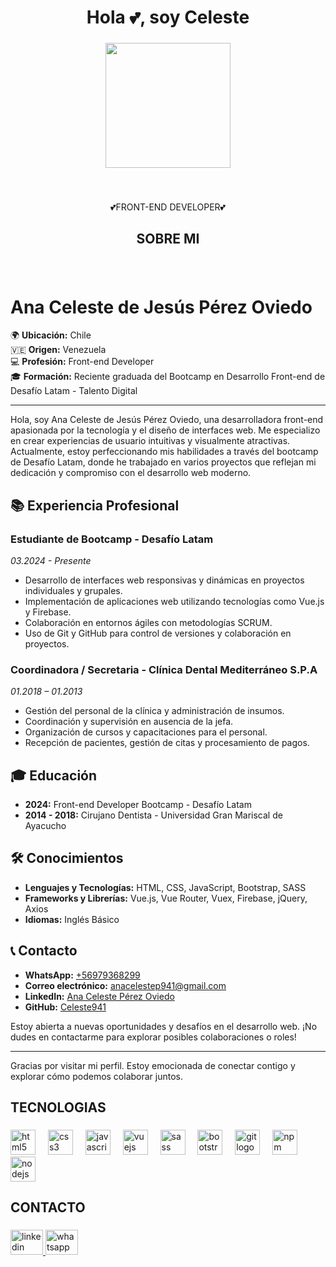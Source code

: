 <h1 align="center">Hola 💕, soy Celeste</h1>

###

<div align="center">
  <img height="200" src="https://soyhorizonte.com/wp-content/uploads/2020/10/JS-by-SoyHorizonte.gif"  />
</div>

###

<br clear="both">

<p align="center">💕FRONT-END DEVELOPER💕</p>

###

<h2 align="center">SOBRE MI</h2>

###

<br clear="both">

# Ana Celeste de Jesús Pérez Oviedo

🌍 **Ubicación:** Chile  
🇻🇪 **Origen:** Venezuela  
💻 **Profesión:** Front-end Developer  
🎓 **Formación:** Reciente graduada del Bootcamp en Desarrollo Front-end de Desafío Latam - Talento Digital

---

Hola, soy Ana Celeste de Jesús Pérez Oviedo, una desarrolladora front-end apasionada por la tecnología y el diseño de interfaces web. Me especializo en crear experiencias de usuario intuitivas y visualmente atractivas. Actualmente, estoy perfeccionando mis habilidades a través del bootcamp de Desafío Latam, donde he trabajado en varios proyectos que reflejan mi dedicación y compromiso con el desarrollo web moderno.

## 📚 Experiencia Profesional

### Estudiante de Bootcamp - Desafío Latam
*03.2024 - Presente*
- Desarrollo de interfaces web responsivas y dinámicas en proyectos individuales y grupales.
- Implementación de aplicaciones web utilizando tecnologías como Vue.js y Firebase.
- Colaboración en entornos ágiles con metodologías SCRUM.
- Uso de Git y GitHub para control de versiones y colaboración en proyectos.

### Coordinadora / Secretaria - Clínica Dental Mediterráneo S.P.A
*01.2018 – 01.2013*
- Gestión del personal de la clínica y administración de insumos.
- Coordinación y supervisión en ausencia de la jefa.
- Organización de cursos y capacitaciones para el personal.
- Recepción de pacientes, gestión de citas y procesamiento de pagos.

## 🎓 Educación

- **2024:** Front-end Developer Bootcamp - Desafío Latam
- **2014 - 2018:** Cirujano Dentista - Universidad Gran Mariscal de Ayacucho

## 🛠 Conocimientos

- **Lenguajes y Tecnologías:** HTML, CSS, JavaScript, Bootstrap, SASS
- **Frameworks y Librerías:** Vue.js, Vue Router, Vuex, Firebase, jQuery, Axios
- **Idiomas:** Inglés Básico

## 📞 Contacto

- **WhatsApp:** [+56979368299](https://wa.me/56979368299)
- **Correo electrónico:** [anacelestep941@gmail.com](mailto:anacelestep941@gmail.com)
- **LinkedIn:** [Ana Celeste Pérez Oviedo](https://www.linkedin.com/in/ana-celeste-perez-oviedo-29bb0218a/)
- **GitHub:** [Celeste941](https://github.com/Celeste941)

Estoy abierta a nuevas oportunidades y desafíos en el desarrollo web. ¡No dudes en contactarme para explorar posibles colaboraciones o roles!

---

Gracias por visitar mi perfil. Estoy emocionada de conectar contigo y explorar cómo podemos colaborar juntos.



<h2 align="left">TECNOLOGIAS</h2>

###

<div align="left">
  <img src="https://cdn.jsdelivr.net/gh/devicons/devicon/icons/html5/html5-original.svg" height="40" alt="html5 logo"  />
  <img width="12" />
  <img src="https://cdn.jsdelivr.net/gh/devicons/devicon/icons/css3/css3-original.svg" height="40" alt="css3 logo"  />
  <img width="12" />
  <img src="https://cdn.jsdelivr.net/gh/devicons/devicon/icons/javascript/javascript-original.svg" height="40" alt="javascript logo"  />
  <img width="12" />
  <img src="https://cdn.jsdelivr.net/gh/devicons/devicon/icons/vuejs/vuejs-original.svg" height="40" alt="vuejs logo"  />
  <img width="12" />
  <img src="https://cdn.jsdelivr.net/gh/devicons/devicon/icons/sass/sass-original.svg" height="40" alt="sass logo"  />
  <img width="12" />
  <img src="https://cdn.jsdelivr.net/gh/devicons/devicon/icons/bootstrap/bootstrap-original.svg" height="40" alt="bootstrap logo"  />
  <img width="12" />
  <img src="https://cdn.jsdelivr.net/gh/devicons/devicon/icons/git/git-original.svg" height="40" alt="git logo"  />
  <img width="12" />
  <img src="https://cdn.jsdelivr.net/gh/devicons/devicon/icons/npm/npm-original-wordmark.svg" height="40" alt="npm logo"  />
  <img width="12" />
  <img src="https://cdn.jsdelivr.net/gh/devicons/devicon/icons/nodejs/nodejs-original.svg" height="40" alt="nodejs logo"  />
</div>

###

<h2 align="left">CONTACTO</h2>

###

<div align="left">
  <a href="https://www.linkedin.com/in/ana-celeste-perez-oviedo-29bb0218a/" target="_blank">
    <img src="https://raw.githubusercontent.com/maurodesouza/profile-readme-generator/master/src/assets/icons/social/linkedin/default.svg" width="52" height="40" alt="linkedin logo"  />
  </a>
  <a href="https://wa.me/56979368299" target="_blank">
    <img src="https://raw.githubusercontent.com/maurodesouza/profile-readme-generator/master/src/assets/icons/social/whatsapp/default.svg" width="52" height="40" alt="whatsapp logo"  />
  </a>
</div>

###
